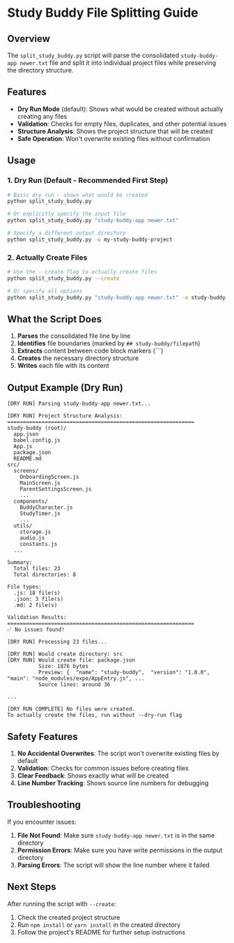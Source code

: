 # Study Buddy File Splitting Guide

## Overview
The `split_study_buddy.py` script will parse the consolidated `study-buddy-app newer.txt` file and split it into individual project files while preserving the directory structure.

## Features
- **Dry Run Mode** (default): Shows what would be created without actually creating any files
- **Validation**: Checks for empty files, duplicates, and other potential issues
- **Structure Analysis**: Shows the project structure that will be created
- **Safe Operation**: Won't overwrite existing files without confirmation

## Usage

### 1. Dry Run (Default - Recommended First Step)
```bash
# Basic dry run - shows what would be created
python split_study_buddy.py

# Or explicitly specify the input file
python split_study_buddy.py "study-buddy-app newer.txt"

# Specify a different output directory
python split_study_buddy.py -o my-study-buddy-project
```

### 2. Actually Create Files
```bash
# Use the --create flag to actually create files
python split_study_buddy.py --create

# Or specify all options
python split_study_buddy.py "study-buddy-app newer.txt" -o study-buddy --create
```

## What the Script Does

1. **Parses** the consolidated file line by line
2. **Identifies** file boundaries (marked by `## study-buddy/filepath`)
3. **Extracts** content between code block markers (```)
4. **Creates** the necessary directory structure
5. **Writes** each file with its content

## Output Example (Dry Run)

```
[DRY RUN] Parsing study-buddy-app newer.txt...

[DRY RUN] Project Structure Analysis:
============================================================
study-buddy (root)/
  app.json
  babel.config.js
  App.js
  package.json
  README.md
src/
  screens/
    OnboardingScreen.js
    MainScreen.js
    ParentSettingsScreen.js
    ...
  components/
    BuddyCharacter.js
    StudyTimer.js
    ...
  utils/
    storage.js
    audio.js
    constants.js
  ...

Summary:
  Total files: 23
  Total directories: 8

File types:
  .js: 18 file(s)
  .json: 3 file(s)
  .md: 2 file(s)

Validation Results:
============================================================
✅ No issues found!

[DRY RUN] Processing 23 files...

[DRY RUN] Would create directory: src
[DRY RUN] Would create file: package.json
          Size: 1876 bytes
          Preview: {  "name": "study-buddy",  "version": "1.0.0",  "main": "node_modules/expo/AppEntry.js", ...
          Source lines: around 36

...

[DRY RUN COMPLETE] No files were created.
To actually create the files, run without --dry-run flag
```

## Safety Features

1. **No Accidental Overwrites**: The script won't overwrite existing files by default
2. **Validation**: Checks for common issues before creating files
3. **Clear Feedback**: Shows exactly what will be created
4. **Line Number Tracking**: Shows source line numbers for debugging

## Troubleshooting

If you encounter issues:

1. **File Not Found**: Make sure `study-buddy-app newer.txt` is in the same directory
2. **Permission Errors**: Make sure you have write permissions in the output directory
3. **Parsing Errors**: The script will show the line number where it failed

## Next Steps

After running the script with `--create`:

1. Check the created project structure
2. Run `npm install` or `yarn install` in the created directory
3. Follow the project's README for further setup instructions